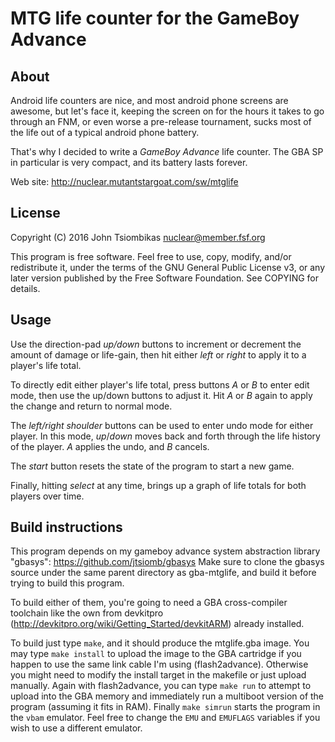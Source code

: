 MTG life counter for the GameBoy Advance
========================================

About
-----
Android life counters are nice, and most android phone screens are awesome, but
let's face it, keeping the screen on for the hours it takes to go through an
FNM, or even worse a pre-release tournament, sucks most of the life out of a
typical android phone battery.

That's why I decided to write a *GameBoy Advance* life counter.  The GBA SP in
particular is very compact, and its battery lasts forever.

Web site: http://nuclear.mutantstargoat.com/sw/mtglife

License
-------
Copyright (C) 2016 John Tsiombikas <nuclear@member.fsf.org>

This program is free software. Feel free to use, copy, modify, and/or
redistribute it, under the terms of the GNU General Public License v3, or any
later version published by the Free Software Foundation. See COPYING for
details.

Usage
-----
Use the direction-pad *up/down* buttons to increment or decrement the amount of
damage or life-gain, then hit either *left* or *right* to apply it to a player's
life total.

To directly edit either player's life total, press buttons *A* or *B* to
enter edit mode, then use the up/down buttons to adjust it. Hit *A* or *B*
again to apply the change and return to normal mode.

The *left/right shoulder* buttons can be used to enter undo
mode for either player. In this mode, *up*/*down* moves back and forth through
the life history of the player. *A* applies the undo, and *B* cancels.

The *start* button resets the state of the program to start a new
game.

Finally, hitting *select* at any time, brings up a graph of life totals for both
players over time.

Build instructions
------------------
This program depends on my gameboy advance system abstraction library "gbasys":
https://github.com/jtsiomb/gbasys
Make sure to clone the gbasys source under the same parent directory as
gba-mtglife, and build it before trying to build this program.

To build either of them, you're going to need a GBA cross-compiler toolchain
like the own from devkitpro (http://devkitpro.org/wiki/Getting_Started/devkitARM)
already installed.

To build just type `make`, and it should produce the mtglife.gba image. You may
type `make install` to upload the image to the GBA cartridge if you happen to
use the same link cable I'm using (flash2advance). Otherwise you might need to
modify the install target in the makefile or just upload manually. Again with
flash2advance, you can type `make run` to attempt to upload into the GBA memory
and immediately run a multiboot version of the program (assuming it fits in
RAM). Finally `make simrun` starts the program in the `vbam` emulator. Feel free
to change the `EMU` and `EMUFLAGS` variables if you wish to use a different
emulator.
